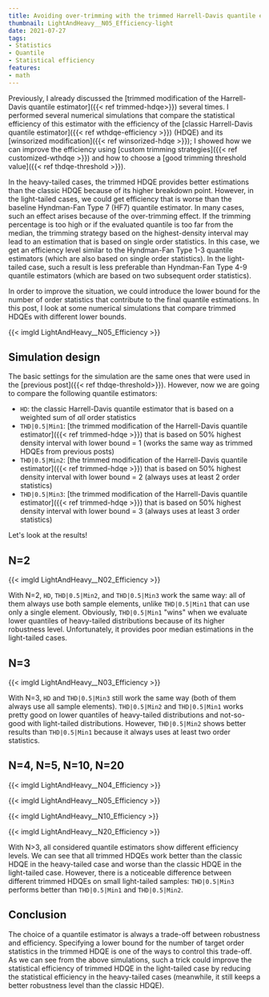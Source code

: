 ```yaml
---
title: Avoiding over-trimming with the trimmed Harrell-Davis quantile estimator
thumbnail: LightAndHeavy__N05_Efficiency-light
date: 2021-07-27
tags:
- Statistics
- Quantile
- Statistical efficiency
features:
- math
---
```


Previously, I already discussed the
  [trimmed modification of the Harrell-Davis quantile estimator]({{< ref trimmed-hdqe>}}) several times.
I performed several numerical simulations that compare the statistical efficiency of this estimator
  with the efficiency of the [classic Harrell-Davis quantile estimator]({{< ref wthdqe-efficiency >}}) (HDQE)
  and its [winsorized modification]({{< ref winsorized-hdqe >}});
  I showed how we can improve the efficiency using [custom trimming strategies]({{< ref customized-wthdqe >}})
  and how to choose a [good trimming threshold value]({{< ref thdqe-threshold >}}).

In the heavy-tailed cases, the trimmed HDQE provides better estimations than the classic HDQE
  because of its higher breakdown point.
However, in the light-tailed cases, we could get efficiency that is worse than
  the baseline Hyndman-Fan Type 7 (HF7) quantile estimator.
In many cases, such an effect arises because of the over-trimming effect.
If the trimming percentage is too high or if the evaluated quantile is too far from the median,
  the trimming strategy based on the highest-density interval may lead to an estimation
  that is based on single order statistics.
In this case, we get an efficiency level similar to the Hyndman-Fan Type 1-3 quantile estimators
  (which are also based on single order statistics).
In the light-tailed case, such a result is less preferable than Hyndman-Fan Type 4-9 quantile estimators
  (which are based on two subsequent order statistics).

In order to improve the situation, we could introduce the lower bound for the number of order statistics
  that contribute to the final quantile estimations.
In this post, I look at some numerical simulations
  that compare trimmed HDQEs with different lower bounds.

{{< imgld LightAndHeavy__N05_Efficiency >}}

<!--more-->

## Simulation design

The basic settings for the simulation are the same ones that were used in the [previous post]({{< ref thdqe-threshold>}}).
However, now we are going to compare the following quantile estimators:

* `HD`: the classic Harrell-Davis quantile estimator that is based on a weighted sum of *all* order statistics
* `THD|0.5|Min1`: [the trimmed modification of the Harrell-Davis quantile estimator]({{< ref trimmed-hdqe >}})
  that is based on 50% highest density interval with lower bound = 1
  (works the same way as trimmed HDQEs from previous posts)
* `THD|0.5|Min2`: [the trimmed modification of the Harrell-Davis quantile estimator]({{< ref trimmed-hdqe >}})
  that is based on 50% highest density interval with lower bound = 2
  (always uses at least 2 order statistics)
* `THD|0.5|Min3`: [the trimmed modification of the Harrell-Davis quantile estimator]({{< ref trimmed-hdqe >}})
  that is based on 50% highest density interval with lower bound = 3
  (always uses at least 3 order statistics)

Let's look at the results!

## N=2

{{< imgld LightAndHeavy__N02_Efficiency >}}

With N=2, `HD`, `THD|0.5|Min2`, and `THD|0.5|Min3` work the same way:
  all of them always use both sample elements, unlike `THD|0.5|Min1` that can use only a single element.
Obviously, `THD|0.5|Min1` "wins" when we evaluate lower quantiles of heavy-tailed distributions because of
  its higher robustness level.
Unfortunately, it provides poor median estimations in the light-tailed cases.

## N=3

{{< imgld LightAndHeavy__N03_Efficiency >}}

With N=3, `HD` and `THD|0.5|Min3` still work the same way (both of them always use all sample elements).
`THD|0.5|Min2` and `THD|0.5|Min1` works pretty good on lower quantiles of heavy-tailed distributions
  and not-so-good with light-tailed distributions.
However, `THD|0.5|Min2` shows better results than `THD|0.5|Min1` because it always uses at least two order statistics.

## N=4, N=5, N=10, N=20

{{< imgld LightAndHeavy__N04_Efficiency >}}

{{< imgld LightAndHeavy__N05_Efficiency >}}

{{< imgld LightAndHeavy__N10_Efficiency >}}

{{< imgld LightAndHeavy__N20_Efficiency >}}

With N>3, all considered quantile estimators show different efficiency levels.
We can see that all trimmed HDQEs work better than the classic HDQE in the heavy-tailed case
  and worse than the classic HDQE in the light-tailed case.
However, there is a noticeable difference between different trimmed HDQEs on small light-tailed samples:
  `THD|0.5|Min3` performs better than `THD|0.5|Min1` and `THD|0.5|Min2`.

## Conclusion

The choice of a quantile estimator is always a trade-off between robustness and efficiency.
Specifying a lower bound for the number of target order statistics in the trimmed HDQE is one of the ways
  to control this trade-off.
As we can see from the above simulations, such a trick could improve the statistical efficiency of trimmed HDQE
  in the light-tailed case by reducing the statistical efficiency in the heavy-tailed cases
  (meanwhile, it still keeps a better robustness level than the classic HDQE).